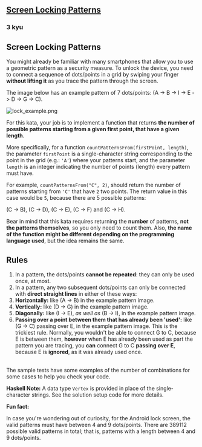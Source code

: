 <h2><a href=https://www.codewars.com/kata/585894545a8a07255e0002f1/train/java target="_blank">Screen Locking Patterns</a></h2><h3>3 kyu</h3><h2 id="screen-locking-patterns">Screen Locking Patterns</h2><p>You might already be familiar with many smartphones that allow you to use a geometric pattern as a security measure. To unlock the device, you need to connect a sequence of dots/points in a grid by swiping your finger <strong>without lifting it</strong> as you trace the pattern through the screen.</p><p>The image below has an example pattern of 7 dots/points: (A -&gt; B -&gt; I -&gt; E -&gt; D -&gt; G -&gt; C).</p><p><img alt="lock_example.png" src="https://i.imgur.com/zmPNYdv.png"></p><p>For this kata, your job is to implement a function that returns <strong>the number of possible patterns starting from a given first point, that have a given length</strong>. </p><p>More specifically, for a function <code>countPatternsFrom(firstPoint, length)</code>, the parameter <code>firstPoint</code> is a single-character string corresponding to the point in the grid (e.g.: <code>'A'</code>) where your patterns start, and the parameter <code>length</code> is an integer indicating the number of points (length) every pattern must have.</p><p>For example, <code>countPatternsFrom("C", 2)</code>, should return the number of patterns starting from <code>'C'</code> that have <code>2</code> two points. The return value in this case would be <code>5</code>, because there are 5 possible patterns:</p><p>(C -&gt; B), (C -&gt; D), (C -&gt; E), (C -&gt; F) and (C -&gt; H).</p><p>Bear in mind that this kata requires returning the <strong>number</strong> of patterns, <strong>not the patterns themselves</strong>, so you only need to count them. Also, <strong>the name of the function might be different depending on the programming language used</strong>, but the idea remains the same.</p><h2 id="rules">Rules</h2><ol><li>In a pattern, the dots/points <strong>cannot be repeated</strong>: they can only be used once, at most.</li><li>In a pattern, any two subsequent dots/points can only be connected with <strong>direct straight lines</strong> in either of these ways:</li><li><strong>Horizontally:</strong> like (A -&gt; B) in the example pattern image.</li><li><strong>Vertically:</strong> like (D -&gt; G) in the example pattern image.</li><li><strong>Diagonally:</strong> like (I -&gt; E), <em>as well as</em> (B -&gt; I), in the example pattern image.</li><li><strong>Passing over a point between them that has already been 'used':</strong> like (G -&gt; C) passing over E, in the example pattern image. This is the trickiest rule. Normally, you wouldn't be able to connect G to C, because E is between them, <strong>however</strong> when E has already been used as part the pattern you are tracing, you <strong>can</strong> connect G to C <strong>passing over E</strong>, because E is <strong>ignored</strong>, as it was already used once.</li></ol><p><br>The sample tests have some examples of the number of combinations for some cases to help you check your code.</p><p><strong>Haskell Note:</strong> A data type <code>Vertex</code> is provided in place of the single-character strings. See the solution setup code for more details.</p><p><strong>Fun fact:</strong></p><p>In case you're wondering out of curiosity, for the Android lock screen, the valid patterns must have between 4 and 9 dots/points. There are 389112 possible valid patterns in total; that is, patterns with a length between 4 and 9 dots/points.</p>